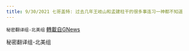 ```yaml
---
title: 9/30/2021 七哥盖特: 过去几年王岐山和孟建柱干的很多事连习一神都不知道
---
```

`秘密翻译组-北美组` [轉載自GNews](https://gnews.org/zh-hans/1565717/)

秘密翻译组-北美组
